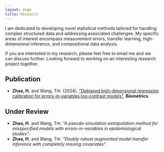 ```yaml
---
layout: page
title: Research
---
```


I am dedicated to developing novel statistical methods tailored for handling complex structured data and addressing associated challenges. My specific areas of interest encompass measurement errors, transfer learning, high-dimensional inference, and compositional data analysis. 
  
If you are interested in my research, please feel free to email me and we can discuss further. Looking forward to working on an interesting research project together.

## Publication ##

- **Zhao, H.** and Wang, T<span>&#x2709;</span>. (2024). ["Debiased high-dimensional regression calibration for errors-in-variables log-contrast models"](https://academic.oup.com/biometrics/article/80/4/ujae153/7925418), **Biometrics**.

## Under Review ##

- **Zhao, H.** and Wang, T<span>&#x2709;</span>. _"A pseudo-simulation extrapolation method for misspecified models with errors-in-variables in epidemiological studies"_.
- **Zhao, H.** and Wang, T<span>&#x2709;</span>. _“Doubly robust augmented model transfer inference with completely missing covariates"_.

